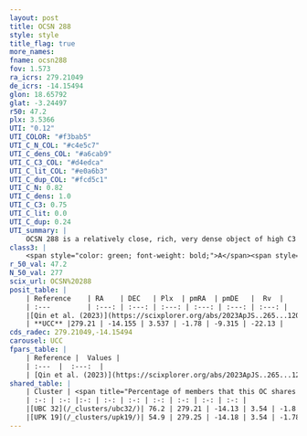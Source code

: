 ```yaml
---
layout: post
title: OCSN 288
style: style
title_flag: true
more_names: 
fname: ocsn288
fov: 1.573
ra_icrs: 279.21049
de_icrs: -14.15494
glon: 18.65792
glat: -3.24497
r50: 47.2
plx: 3.5366
UTI: "0.12"
UTI_COLOR: "#f3bab5"
UTI_C_N_COL: "#c4e5c7"
UTI_C_dens_COL: "#a6cab9"
UTI_C_C3_COL: "#d4edca"
UTI_C_lit_COL: "#e0a6b3"
UTI_C_dup_COL: "#fcd5c1"
UTI_C_N: 0.82
UTI_C_dens: 1.0
UTI_C_C3: 0.75
UTI_C_lit: 0.0
UTI_C_dup: 0.24
UTI_summary: |
    OCSN 288 is a relatively close, rich, very dense object of high C3 quality. It was recently reported in the literature.<br><br><span style="color: #99180f; font-weight: bold;">Warning: </span>This is likely a duplicate object, which shares a large percentage of members with at least one previously reported entry.
class3: |
    <span style="color: green; font-weight: bold;">A</span><span style="color: #FFC300; font-weight: bold;">B</span>
r_50_val: 47.2
N_50_val: 277
scix_url: OCSN%20288
posit_table: |
    | Reference    | RA    | DEC   | Plx  | pmRA  | pmDE   |  Rv  |
    | :---         | :---: | :---: | :---: | :---: | :---: | :---: |
    |[Qin et al. (2023)](https://scixplorer.org/abs/2023ApJS..265...12Q) | 279.35 | -14.21 | 3.54 | -1.79 | -9.34 | -21.7 |
    | **UCC** |279.21 | -14.155 | 3.537 | -1.78 | -9.315 | -22.13 | 
cds_radec: 279.21049,-14.15494
carousel: UCC
fpars_table: |
    | Reference |  Values |
    | :---  |  :---:  |
    | [Qin et al. (2023)](https://scixplorer.org/abs/2023ApJS..265...12Q) | `E(B-V)=0.3, m-M=7.97, logt=8.6` |
shared_table: |
    | Cluster | <span title="Percentage of members that this OC shares with the ones listed">%</span>   | RA   | DEC   | Plx   | pmRA  | pmDE  | Rv | UTI |
    | :-: | :-: |:-: | :-: | :-: | :-: | :-: | :-: | :-: |
    |[UBC 32](/_clusters/ubc32/)| 76.2 | 279.21 | -14.13 | 3.54 | -1.8 | -9.31 | -22.11 |0.85 |
    |[UPK 19](/_clusters/upk19/)| 54.9 | 279.25 | -14.18 | 3.54 | -1.78 | -9.32 | -22.43 |0.0 |
---
```

